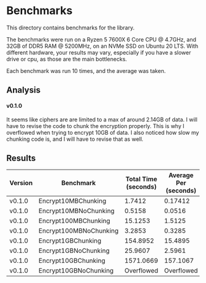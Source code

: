 # Benchmarks

This directory contains benchmarks for the library.

The benchmarks were run on a Ryzen 5 7600X 6 Core CPU @ 4.7GHz, and 32GB of DDR5 RAM @ 5200MHz, on an NVMe SSD on Ubuntu 20 LTS.
With different hardware, your results may vary, especially if you have a slower drive or cpu, as those are the main bottlenecks.

Each benchmark was run 10 times, and the average was taken.

## Analysis

#### v0.1.0

It seems like ciphers are are limited to a max of around 2.14GB of data. I will have to revise the code to chunk the encryption properly. This is why I overflowed when trying to encrypt 10GB of data. I also noticed how slow my chunking code is, and I will have to revise that as well.

## Results

| Version | Benchmark | Total Time (seconds) | Average Per (seconds) |
| ------- | --------- | -------------------- | ---------------------- |
| v0.1.0 | Encrypt10MBChunking | 1.7412 | 0.17412 |
| v0.1.0 | Encrypt10MBNoChunking | 0.5158 | 0.0516 |
| v0.1.0 | Encrypt100MBChunking | 15.1253 | 1.5125 |
| v0.1.0 | Encrypt100MBNoChunking | 3.2853 | 0.3285 |
| v0.1.0 | Encrypt1GBChunking | 154.8952 | 15.4895 |
| v0.1.0 | Encrypt1GBNoChunking | 25.9607 | 2.5961 |
| v0.1.0 | Encrypt10GBChunking |  1571.0669 |  157.1067 |
| v0.1.0 | Encrypt10GBNoChunking | Overflowed | Overflowed |

